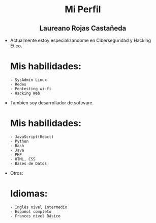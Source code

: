 <h1 align="center">Mi Perfil</h1>
<h2 align="center"> Laureano Rojas Castañeda</h2>

- Actualmente estoy especializandome en Ciberseguridad y Hacking Ético.
    # Mis habilidades:
      - SysAdmin Linux
      - Redes
      - Pentesting wi-fi
      - Hacking Web
- Tambien soy desarrollador de software.
    # Mis habilidades:
      - JavaScript(React)
      - Python
      - Bash
      - Java
      - PHP
      - HTML, CSS
      - Bases de Datos
- Otros:
    # Idiomas:
      - Inglés nivel Intermedio
      - Español completo
      - Frances nivel Básico
  
